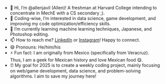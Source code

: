 - 👋 Hi, I’m @allenjavil (Allen)! A freshman at Harvard College intending to concentrate in MechE with a CS secondary ;).
- 👀 Coding-wise, I’m interested in data science, game development, and improving my code optimization/efficiency skills. 
- 🌱 I’m currently learning machine learning techniques, Japanese, and Photoshop editing.
- 📫 How to reach me? [LinkedIn](https://www.linkedin.com/in/allenga777/) or [Instagram](https://www.instagram.com/allenjavil/)! Happy to connect.
- 😄 Pronouns: He/him/his
- ⚡ Fun fact: I am originally from Mexico (specifically from Veracruz). Thus, I am a geek for Mexican history and love Mexican food 😋.
- ⏰ My goal for 2025 is to create a weekly coding project, mainly focusing on web/game development, data science, and problem-solving algorithms. I aim to save my journey here!

